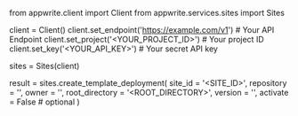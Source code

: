 from appwrite.client import Client
from appwrite.services.sites import Sites

client = Client()
client.set_endpoint('https://example.com/v1') # Your API Endpoint
client.set_project('<YOUR_PROJECT_ID>') # Your project ID
client.set_key('<YOUR_API_KEY>') # Your secret API key

sites = Sites(client)

result = sites.create_template_deployment(
    site_id = '<SITE_ID>',
    repository = '<REPOSITORY>',
    owner = '<OWNER>',
    root_directory = '<ROOT_DIRECTORY>',
    version = '<VERSION>',
    activate = False # optional
)
